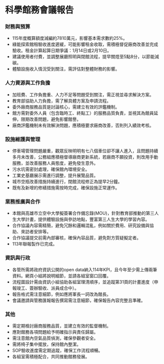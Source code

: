 # 科學館務會議報告

### 財務與預算

*   115年度概算額度減編約7810萬元，影響基本需求數約25%。
*   綠能探索館租驗收進度遲緩，可能影響租金收取，需積極督促廠商改善並完成驗收。租金計算起算日期爭議：1月14日或2月10日。
*   建議使用者付費，並調整展廳照明與閉館流程，提早關燈至5點8分，以節能減碳。
*   體驗設施收入情況受到關注，需評估對整體財務的影響。

### 人力資源與工作負擔

*   加班費、工作負擔重、人力不足等問題受到關注，需正視並尋求解決方案。
*   教育部協助人力負擔，需了解具體方案及申請流程。
*   委外廠商服務品質是討論核心，需建立有效的評鑑機制。
*   館方需對委外人員（包含臨時工、終點工）的服務品質負責，並視其為館員延伸，限期改善問題，避免影響館譽。
*   廠商評鑑機制未有效解決問題，應積極要求廠商改善，否則列入績效考核。

### 設施維護與管理

*   停車場管理問題嚴重，觀眾反映明明有七八個車位卻不讓人進入，且問題持續多月未改善，公務組應積極督導廠商更新系統，若廠商不願投資，則改用手動服務，並改善服務人員態度，避免發生意外。
*   污水坑需密封處理，確保館內環境安全。
*   工業史基廳展示需進行調整，提升展覽品質。
*   城市空瓶改善措施持續進行，閉館流程修正為提早2分鐘。
*   既有及新增的修繕措施需按時完成，確保設施正常運作。

### 業務推廣與合作

*   本館與高雄市立空中大學擬簽署合作備忘錄(MOU)，針對教育部推動的第三人生大學計畫，提供體驗設施與參訪地點，豐富第三人生大學的學習內容。
*   合作協議內容需精簡，避免冗餘和邏輯混亂，例如關於費用、研究設備與協助、來訪者安排等。
*   合作協議提交前需內部審核，確保內容品質，避免對方質疑擬定者。
*   113年聯報製作已完成。

### 資訊與行政

*   各管所需將政府資訊公開的open data納入114年KPI，且今年至少需上傳兩筆資料。網頁小組將說明細節，並請各組室窗口回覆。
*   流程圖設計需由資訊小組協助各組室理清順序，並追蹤第31頁的計畫進度（申報竣工、簽辦驗收、派員成合中）。
*   報告格式需注意細節，例如應將軍長一詞改為館長。
*   會議邀請與管務匯報報告撰寫需注意細節，確保報告內容完整且準確。

### 其他

*   需定期檢討廠商服務品質，並建立有效的監督機制。
*   應對館務各項問題給予明確指示與責任歸屬。
*   需注意館內空氣品質偵測，確保參觀者安全。
*   需將椅子集中擺放，保持館內整潔。
*   SOP驗收進度需定期追蹤，確保工作流程順暢。
*   各組室需積極配合，共同推動館務發展。
